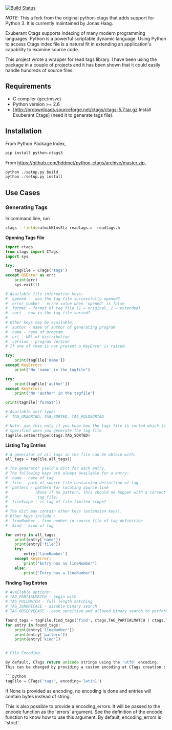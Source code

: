 [![Build Status](https://travis-ci.org/jonashaag/python-ctags3.svg?branch=py3)](https://travis-ci.org/jonashaag/python-ctags3)

*NOTE*: This a fork from the original python-ctags that adds support for Python 3. It is currently maintained by Jonas Haag.

Exuberant Ctags supports indexing of many modern programming languages.  Python is a powerful scriptable dynamic language.  Using Python to access Ctags index file is a natural fit in extending an application's capability to examine source code.

This project wrote a wrapper for read tags library.  I have been using the package in a couple of projects and it has been shown that it could easily handle hundreds of  source files.

## Requirements
 * C compiler (gcc/msvc)
 * Python version >= 2.6
 * [http://prdownloads.sourceforge.net/ctags/ctags-5.7.tar.gz Install Exuberant Ctags] (need it to generate tags file).

## Installation

From Python Package Index,
```bash
pip install python-ctags3
```

From https://github.com/hddmet/python-ctags/archive/master.zip,
```python
python ./setup.py build
python ./setup.py install
```

## Use Cases
### Generating Tags

In command line, run
```bash
ctags --fields=afmikKlnsStz readtags.c  readtags.h
```

**Opening Tags File**
```python
import ctags
from ctags import CTags
import sys

try:
    tagFile = CTags('tags')
except OSError as err:
    print(err)
    sys.exit(1)

# Available file information keys:
#  opened -  was the tag file successfully opened?
#  error_number - errno value when 'opened' is false
#  format - format of tag file (1 = original, 2 = extended)
#  sort - how is the tag file sorted?
#
# Other keys may be available:
#  author - name of author of generating program
#  name - name of program
#  url - URL of distribution
#  version - program version
# If one of them is not present a KeyError is raised.

try:
    print(tagFile['name'])
except KeyError:
    print("No 'name' in the tagfile")

try:
    print(tagFile['author'])
except KeyError:
    print("No 'author' in the tagfile")

print(tagFile['format'])

# Available sort type:
#  TAG_UNSORTED, TAG_SORTED, TAG_FOLDSORTED

# Note: use this only if you know how the tags file is sorted which is 
# specified when you generate the tag file
tagFile.setSortType(ctags.TAG_SORTED)
```

**Listing Tag Entries**
```python
# A generator of all tags in the file can be obtain with:
all_tags = tagFile.all_tags()

# The generator yield a dict for each entry.
# The following keys are always available for a entry:
#  name - name of tag
#  file - path of source file containing definition of tag
#  pattern - pattern for locating source line
#            (None if no pattern, this should no huppen with a correct
#             tag file)
#  fileScope - is tag of file-limited scope?
#
# The dict may contain other keys (extension keys).
# Other keys include :
#  lineNumber - line number in source file of tag definition
#  kind - kind of tag

for entry in all_tags:
    print(entry['name'])
    print(entry['file'])
    try:
        entry['lineNumber']
    except KeyError:
        print("Entry has no lineNumber")
    else:
        print("Entry has a lineNumber")
```

**Finding Tag Entries**
```python
# Available options: 
# TAG_PARTIALMATCH - begin with
# TAG_FULLMATCH - full length matching
# TAG_IGNORECASE - disable binary search
# TAG_OBSERVECASE - case sensitive and allowed binary search to perform

found_tags = tagFile.find_tags('find', ctags.TAG_PARTIALMATCH | ctags.TAG_IGNORECASE)
for entry in found_tags:
    print(entry['lineNumber'])
    print(entry['pattern'])
    print(entry['kind'])


# File Encoding.

By default, CTags return unicode strings using the 'utf8' encoding.
This can be changed by providing a custom encoding at CTags creation :

```python
tagFile = CTags('tags', encoding='latin1')
```

If None is provided as encoding, no encoding is done and entries will contain
bytes instead of string.

This is also possible to provide a encoding_errors.
It will be passed to the encode function as the 'errors' argument.
See the definition of the encode function to know how to use this argument.
By default, encoding_errors is 'strict'.
